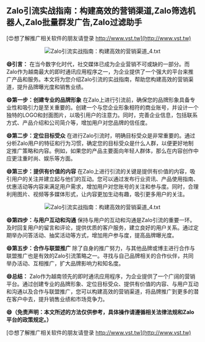 ## **Zalo引流实战指南：构建高效的营销渠道,Zalo筛选机器人,Zalo批量群发广告,Zalo过滤助手**

[😍想了解推广相关软件的朋友请登录 http://www.vst.tw](http://www.vst.tw)

 <center><img src="https://vst.tw/MP4/tuiguang/png/6.png" alt="Zalo引流实战指南：构建高效的营销渠道_4.txt"></center>

**😄引言：**
在当今数字化时代，社交媒体已成为企业营销不可或缺的一部分。而Zalo作为越南最大的即时通讯应用程序之一，为企业提供了一个强大的平台来推广产品和服务。本文将为您介绍Zalo引流的实战指南，帮助您构建高效的营销渠道，提升品牌曝光度和销售业绩。

**😄第一步：创建专业的品牌形象**
在Zalo上进行引流前，确保您的品牌形象具备专业性和吸引力是至关重要的。创建一个与您企业形象相符的商业账号，并设计一个独特的LOGO和封面图片，以吸引用户的注意力。同时，完善企业信息，包括联系方式、产品介绍和公司简介等，增加用户对您品牌的信任度。

**😄第二步：定位目标受众**
在进行Zalo引流时，明确目标受众是非常重要的。通过分析Zalo用户的特征和行为习惯，确定您的目标受众是什么人群，以便更好地制定推广策略和内容。例如，如果您的产品主要面向年轻人群体，那么在内容创作中应更注重时尚、娱乐等方面。

**😄第三步：提供有价值的内容**
在Zalo上进行引流的关键是提供有价值的内容，吸引用户的关注并建立起与他们的互动。您可以通过发布行业资讯、产品使用指南、优惠活动等内容来满足用户需求，增加用户对您账号的关注和参与度。同时，合理利用图片、视频等多媒体形式，让内容更加生动有趣，吸引更多用户的关注。

 <center><img src="https://vst.tw/MP4/tuiguang/png/7.png" alt="Zalo引流实战指南：构建高效的营销渠道_4.txt"></center>

**😄第四步：与用户互动和沟通**
保持与用户的互动和沟通是Zalo引流的重要一环。及时回复用户的留言和评论，提供优质的客户服务，建立良好的用户关系。通过定期举办问答活动、抽奖活动等方式，增加用户参与度，提高品牌曝光度。

**😄第五步：合作与联盟推广**
除了自身的推广努力，与其他品牌或博主进行合作与联盟推广也是有效的Zalo引流策略之一。寻找与自己品牌相关的合作伙伴，共同举办活动、互相推广，扩大品牌影响力和知名度。

**😄总结：**
Zalo作为越南领先的即时通讯应用程序，为企业提供了一个广阔的营销平台。通过创建专业的品牌形象、定位目标受众、提供有价值的内容、与用户互动和沟通以及合作与联盟推广，您可以构建高效的营销渠道，将品牌推广到更多的潜在客户中去，提升销售业绩和市场竞争力。

**😄（免责声明：本文所述的方法仅供参考，具体操作请遵循相关法律法规和Zalo平台的政策规定。）**

[😍想了解推广相关软件的朋友请登录 http://www.vst.tw](http://www.vst.tw)



